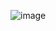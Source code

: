 ![image](https://user-images.githubusercontent.com/111869568/196645372-3b96b316-2afd-44a5-ae4c-2459ba22f863.png)
